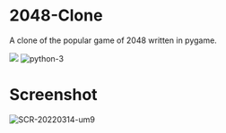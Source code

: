 # 2048-Clone
A clone of the popular game of 2048 written in pygame.

![](https://tokei.rs/b1/github/AJM432/2048-Clone) ![python-3](https://user-images.githubusercontent.com/49791407/185817280-7e6303aa-aa93-4e70-b728-d40c056893e3.svg)


# Screenshot
![SCR-20220314-um9](https://user-images.githubusercontent.com/49791407/158291535-67b97682-5926-46a0-8e5b-276724a8a288.png)
